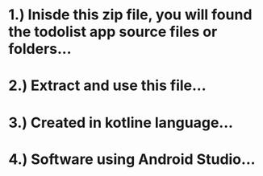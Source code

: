 1.) Inisde this zip file, you will found the todolist app source files or folders...
=================================================================================
2.) Extract and use this file...
=================================================================================
3.) Created in kotline language...
=================================================================================
4.) Software using Android Studio...
=================================================================================
